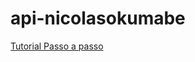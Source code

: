 # api-nicolasokumabe

[Tutorial Passo a passo](https://nicolas-programacao.notion.site/nicolas-programacao/API-To-Do-List-817b8070271d4c87ba2be74c656156ec)
